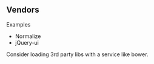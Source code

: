 Vendors
-------

Examples

- Normalize
- jQuery-ui

Consider loading 3rd party libs with a service like bower.

